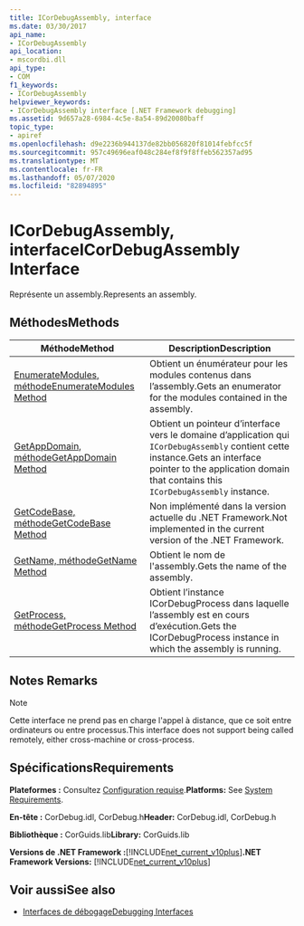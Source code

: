 ```yaml
---
title: ICorDebugAssembly, interface
ms.date: 03/30/2017
api_name:
- ICorDebugAssembly
api_location:
- mscordbi.dll
api_type:
- COM
f1_keywords:
- ICorDebugAssembly
helpviewer_keywords:
- ICorDebugAssembly interface [.NET Framework debugging]
ms.assetid: 9d657a28-6984-4c5e-8a54-89d20080baff
topic_type:
- apiref
ms.openlocfilehash: d9e2236b944137de82bb056820f81014febfcc5f
ms.sourcegitcommit: 957c49696eaf048c284ef8f9f8ffeb562357ad95
ms.translationtype: MT
ms.contentlocale: fr-FR
ms.lasthandoff: 05/07/2020
ms.locfileid: "82894895"
---
```

# <a name="icordebugassembly-interface"></a><span data-ttu-id="40013-102">ICorDebugAssembly, interface</span><span class="sxs-lookup"><span data-stu-id="40013-102">ICorDebugAssembly Interface</span></span>

<span data-ttu-id="40013-103">Représente un assembly.</span><span class="sxs-lookup"><span data-stu-id="40013-103">Represents an assembly.</span></span>  
  
## <a name="methods"></a><span data-ttu-id="40013-104">Méthodes</span><span class="sxs-lookup"><span data-stu-id="40013-104">Methods</span></span>  
  
|<span data-ttu-id="40013-105">Méthode</span><span class="sxs-lookup"><span data-stu-id="40013-105">Method</span></span>|<span data-ttu-id="40013-106">Description</span><span class="sxs-lookup"><span data-stu-id="40013-106">Description</span></span>|  
|------------|-----------------|  
|[<span data-ttu-id="40013-107">EnumerateModules, méthode</span><span class="sxs-lookup"><span data-stu-id="40013-107">EnumerateModules Method</span></span>](icordebugassembly-enumeratemodules-method.md)|<span data-ttu-id="40013-108">Obtient un énumérateur pour les modules contenus dans l’assembly.</span><span class="sxs-lookup"><span data-stu-id="40013-108">Gets an enumerator for the modules contained in the assembly.</span></span>|  
|[<span data-ttu-id="40013-109">GetAppDomain, méthode</span><span class="sxs-lookup"><span data-stu-id="40013-109">GetAppDomain Method</span></span>](icordebugassembly-getappdomain-method.md)|<span data-ttu-id="40013-110">Obtient un pointeur d’interface vers le domaine d’application qui `ICorDebugAssembly` contient cette instance.</span><span class="sxs-lookup"><span data-stu-id="40013-110">Gets an interface pointer to the application domain that contains this `ICorDebugAssembly` instance.</span></span>|  
|[<span data-ttu-id="40013-111">GetCodeBase, méthode</span><span class="sxs-lookup"><span data-stu-id="40013-111">GetCodeBase Method</span></span>](icordebugassembly-getcodebase-method.md)|<span data-ttu-id="40013-112">Non implémenté dans la version actuelle du .NET Framework.</span><span class="sxs-lookup"><span data-stu-id="40013-112">Not implemented in the current version of the .NET Framework.</span></span>|  
|[<span data-ttu-id="40013-113">GetName, méthode</span><span class="sxs-lookup"><span data-stu-id="40013-113">GetName Method</span></span>](icordebugassembly-getname-method.md)|<span data-ttu-id="40013-114">Obtient le nom de l'assembly.</span><span class="sxs-lookup"><span data-stu-id="40013-114">Gets the name of the assembly.</span></span>|  
|[<span data-ttu-id="40013-115">GetProcess, méthode</span><span class="sxs-lookup"><span data-stu-id="40013-115">GetProcess Method</span></span>](icordebugassembly-getprocess-method.md)|<span data-ttu-id="40013-116">Obtient l’instance ICorDebugProcess dans laquelle l’assembly est en cours d’exécution.</span><span class="sxs-lookup"><span data-stu-id="40013-116">Gets the ICorDebugProcess instance in which the assembly is running.</span></span>|  
  
## <a name="remarks"></a><span data-ttu-id="40013-117">Notes </span><span class="sxs-lookup"><span data-stu-id="40013-117">Remarks</span></span>  
  
> [!NOTE]
> <span data-ttu-id="40013-118">Cette interface ne prend pas en charge l'appel à distance, que ce soit entre ordinateurs ou entre processus.</span><span class="sxs-lookup"><span data-stu-id="40013-118">This interface does not support being called remotely, either cross-machine or cross-process.</span></span>  
  
## <a name="requirements"></a><span data-ttu-id="40013-119">Spécifications</span><span class="sxs-lookup"><span data-stu-id="40013-119">Requirements</span></span>  
 <span data-ttu-id="40013-120">**Plateformes :** Consultez [Configuration requise](../../get-started/system-requirements.md).</span><span class="sxs-lookup"><span data-stu-id="40013-120">**Platforms:** See [System Requirements](../../get-started/system-requirements.md).</span></span>  
  
 <span data-ttu-id="40013-121">**En-tête :** CorDebug.idl, CorDebug.h</span><span class="sxs-lookup"><span data-stu-id="40013-121">**Header:** CorDebug.idl, CorDebug.h</span></span>  
  
 <span data-ttu-id="40013-122">**Bibliothèque :** CorGuids.lib</span><span class="sxs-lookup"><span data-stu-id="40013-122">**Library:** CorGuids.lib</span></span>  
  
 <span data-ttu-id="40013-123">**Versions de .NET Framework :**[!INCLUDE[net_current_v10plus](../../../../includes/net-current-v10plus-md.md)]</span><span class="sxs-lookup"><span data-stu-id="40013-123">**.NET Framework Versions:** [!INCLUDE[net_current_v10plus](../../../../includes/net-current-v10plus-md.md)]</span></span>  
  
## <a name="see-also"></a><span data-ttu-id="40013-124">Voir aussi</span><span class="sxs-lookup"><span data-stu-id="40013-124">See also</span></span>

- [<span data-ttu-id="40013-125">Interfaces de débogage</span><span class="sxs-lookup"><span data-stu-id="40013-125">Debugging Interfaces</span></span>](debugging-interfaces.md)
